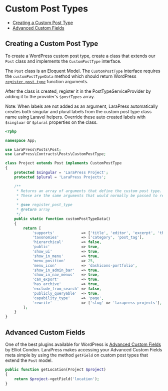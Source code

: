# Custom Post Types

- [Creating a Custom Post Type](#create-cpt)
- [Advanced Custom Fields](#acf)

<a name="create-cpt"></a>
## Creating a Custom Post Type

To create a WordPress custom post type, create a class that extends our `Post` class and implements the `CustomPostType` interface. 

The `Post` class is an Eloquent Model. The `CustomPostType` interface requires the `customPostTypeData` method which should return WordPress [`register_post_type`](https://developer.wordpress.org/reference/functions/register_post_type/) function arguments.
 
After the class is created, register it in the PostTypeServiceProvider by adding it to the provider's `$postTypes` array.

Note: When labels are not added as an argument, LaraPress automatically creates both singular and plural labels from the custom post type class name using Laravel helpers. Override these auto created labels with `$singluar` or `$plural` properties on the class.

```php
<?php

namespace App;

use LaraPress\Posts\Post;
use LaraPress\Contracts\Posts\CustomPostType;

class Project extends Post implements CustomPostType
{
    protected $singular = 'LaraPress Project';
    protected $plural = 'LaraPress Projects';

    /**
     * Returns an array of arguments that define the custom post type.
     * These are the same arguments that would normally be passed to register_post_type.
     *
     * @see register_post_type
     * @return array
     */
    public static function customPostTypeData()
    {
        return [
            'supports'            => ['title', 'editor', 'excerpt', 'thumbnail', 'page-attributes'],
            'taxonomies'          => ['category', 'post_tag'],
            'hierarchical'        => false,
            'public'              => true,
            'show_ui'             => true,
            'show_in_menu'        => true,
            'menu_position'       => 25,
            'menu_icon'           => 'dashicons-portfolio',
            'show_in_admin_bar'   => true,
            'show_in_nav_menus'   => true,
            'can_export'          => true,
            'has_archive'         => true,
            'exclude_from_search' => false,
            'publicly_queryable'  => true,
            'capability_type'     => 'page',
            'rewrite'             => ['slug' => 'larapress-projects'],
        ];
    }
}
```

<a name="acf"></a>
## Advanced Custom Fields

One of the best plugins available for WordPress is [Advanced Custom Fields](http://www.advancedcustomfields.com/) by Elliot Condon. LaraPress makes accessing your Advanced Custom Fields meta simple by using the method `getField` on custom post types that extend the `Post` model.

```php
public function getLocation(Project $project)
{
    return $project->getField('location');
}
```
